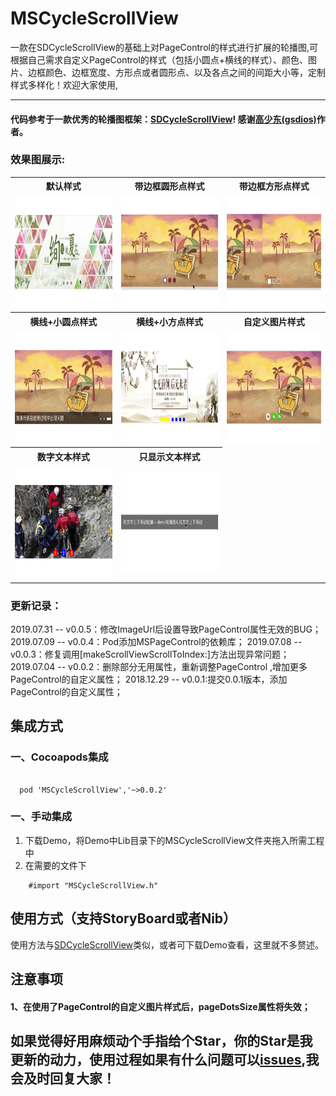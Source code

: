 # MSCycleScrollView
一款在SDCycleScrollView的基础上对PageControl的样式进行扩展的轮播图,可根据自己需求自定义PageControl的样式（包括小圆点+横线的样式）、颜色、图片、边框颜色、边框宽度、方形点或者圆形点、以及各点之间的间距大小等，定制样式多样化！欢迎大家使用,

---

#### 代码参考于一款优秀的轮播图框架：[SDCycleScrollView](https://github.com/gsdios/SDCycleScrollView.git)! 感谢[高少东(gsdios)](https://github.com/gsdios)作者。

### 效果图展示:

<table>
<tr>
<th>默认样式</th>
<th>带边框圆形点样式</th>
<th>带边框方形点样式</th>
</tr>
<tr>
<td><img src="https://github.com/lztbwlkj/MSCycleScrollView/blob/master/images/systemPoint.gif" width="330" height="180"></td>
<td><img src="https://github.com/lztbwlkj/MSCycleScrollView/blob/master/images/borderPoint.gif" width="330" height="180"></td>
<td><img src="https://github.com/lztbwlkj/MSCycleScrollView/blob/master/images/dotsIsSquare.gif" width="330" height="180"></td>
</tr>
</tr>

<tr>
<th>横线+小圆点样式</th>
<th>横线+小方点样式</th>
<th>自定义图片样式</th>
</tr>
<tr>
<td><img src="https://github.com/lztbwlkj/MSCycleScrollView/blob/master/images/hengAndpoint.gif" width="330" height="180"></td>
<td><img src="https://github.com/lztbwlkj/MSCycleScrollView/blob/master/images/hengPoint2.gif" width="330" height="180"></td>
<td><img src="https://github.com/lztbwlkj/MSCycleScrollView/blob/master/images/imageDots.gif" width="330" height="180"></td>
</tr> 
<tr>
<th>数字文本样式</th>
<th>只显示文本样式</th>
</tr>
<tr>
<td><img src="https://github.com/lztbwlkj/MSCycleScrollView/blob/master/images/numberPoint.gif" width="330" height="180"></td>
<td><img src="https://github.com/lztbwlkj/MSCycleScrollView/blob/master/images/text.gif" width="300" height="160"></td>
</tr> 
</table>

### 更新记录：
2019.07.31 -- v0.0.5：修改ImageUrl后设置导致PageControl属性无效的BUG；
2019.07.09 -- v0.0.4：Pod添加MSPageControl的依赖库；
2019.07.08 -- v0.0.3：修复调用[makeScrollViewScrollToIndex:]方法出现异常问题；
2019.07.04 -- v0.0.2：删除部分无用属性，重新调整PageControl
,增加更多PageControl的自定义属性；
2018.12.29 -- v0.0.1:提交0.0.1版本，添加PageControl的自定义属性；


## 集成方式

### 一、Cocoapods集成

```objc

  pod 'MSCycleScrollView','~>0.0.2'

```
### 一、手动集成
1. 下载Demo，将Demo中Lib目录下的MSCycleScrollView文件夹拖入所需工程中
2. 在需要的文件下

```objc
    #import "MSCycleScrollView.h"
```

## 使用方式（支持StoryBoard或者Nib）
使用方法与[SDCycleScrollView](https://github.com/gsdios/SDCycleScrollView.git)类似，或者可下载Demo查看，这里就不多赘述。


## 注意事项

#### 1、在使用了PageControl的自定义图片样式后，pageDotsSize属性将失效；


## 如果觉得好用麻烦动个手指给个Star，你的Star是我更新的动力，使用过程如果有什么问题可以[issues](https://github.com/lztbwlkj/MSCycleScrollView/issues/new),我会及时回复大家！
